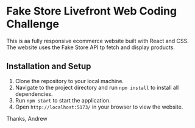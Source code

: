 # Fake Store Livefront Web Coding Challenge 

This is aa fully responsive ecommerce website built with React and CSS. The website uses the Fake Store API tp fetch and display products.


## Installation and Setup
1. Clone the repository to your local machine.
2. Navigate to the project directory and run `npm install` to install all dependencies.
3. Run `npm start` to start the application.
4. Open `http://localhost:5173/` in your browser to view the website.


Thanks,
Andrew